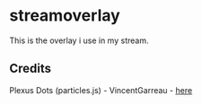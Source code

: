 # streamoverlay

This is the overlay i use in my stream.


## Credits

Plexus Dots (particles.js) - VincentGarreau - [here](https://github.com/VincentGarreau/particles.js) 